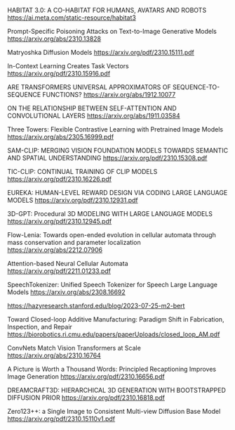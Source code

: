 HABITAT 3.0: A CO-HABITAT FOR HUMANS, AVATARS AND ROBOTS
https://ai.meta.com/static-resource/habitat3

Prompt-Specific Poisoning Attacks on Text-to-Image Generative Models
https://arxiv.org/abs/2310.13828

Matryoshka Diffusion Models
https://arxiv.org/pdf/2310.15111.pdf

In-Context Learning Creates Task Vectors
https://arxiv.org/pdf/2310.15916.pdf

ARE TRANSFORMERS UNIVERSAL APPROXIMATORS OF SEQUENCE-TO-SEQUENCE FUNCTIONS?
https://arxiv.org/abs/1912.10077

ON THE RELATIONSHIP BETWEEN SELF-ATTENTION AND CONVOLUTIONAL LAYERS
https://arxiv.org/abs/1911.03584

Three Towers: Flexible Contrastive Learning with Pretrained Image Models
https://arxiv.org/abs/2305.16999.pdf

SAM-CLIP: MERGING VISION FOUNDATION MODELS TOWARDS SEMANTIC AND SPATIAL UNDERSTANDING
https://arxiv.org/pdf/2310.15308.pdf

TIC-CLIP: CONTINUAL TRAINING OF CLIP MODELS
https://arxiv.org/pdf/2310.16226.pdf

EUREKA: HUMAN-LEVEL REWARD DESIGN VIA CODING LARGE LANGUAGE MODELS
https://arxiv.org/pdf/2310.12931.pdf

3D-GPT: Procedural 3D MODELING WITH LARGE LANGUAGE MODELS
https://arxiv.org/pdf/2310.12945.pdf

Flow-Lenia: Towards open-ended evolution in cellular automata through mass conservation and parameter localization
https://arxiv.org/abs/2212.07906

Attention-based Neural Cellular Automata
https://arxiv.org/pdf/2211.01233.pdf

SpeechTokenizer: Unified Speech Tokenizer for Speech Large Language Models
https://arxiv.org/abs/2308.16692

https://hazyresearch.stanford.edu/blog/2023-07-25-m2-bert

Toward Closed-loop Additive Manufacturing: Paradigm Shift in Fabrication, Inspection, and Repair
https://biorobotics.ri.cmu.edu/papers/paperUploads/closed_loop_AM.pdf

ConvNets Match Vision Transformers at Scale
https://arxiv.org/abs/2310.16764

A Picture is Worth a Thousand Words: Principled Recaptioning Improves Image Generation
https://arxiv.org/pdf/2310.16656.pdf

DREAMCRAFT3D: HIERARCHICAL 3D GENERATION WITH BOOTSTRAPPED DIFFUSION PRIOR
https://arxiv.org/pdf/2310.16818.pdf

Zero123++: a Single Image to Consistent Multi-view Diffusion Base Model
https://arxiv.org/pdf/2310.15110v1.pdf
